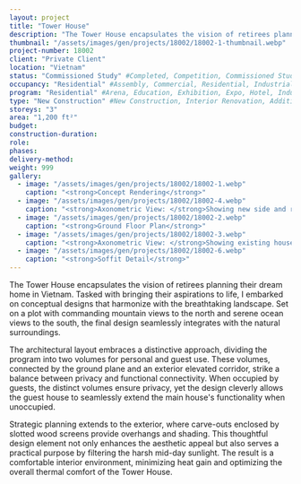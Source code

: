 ```yaml
---
layout: project 
title: "Tower House"
description: "The Tower House encapsulates the vision of retirees planning their dream home in Vietnam. Tasked with bringing their aspirations to life, I embarked on conceptual designs that harmonize with the breathtaking landscape. Set on a plot with commanding mountain views to the north and serene ocean views to the south, the final design seamlessly integrates with the natural surroundings."
thumbnail: "/assets/images/gen/projects/18002/18002-1-thumbnail.webp"
project-number: 18002
client: "Private Client"
location: "Vietnam"
status: "Commissioned Study" #Completed, Competition, Commissioned Study, Design Development, Construction, Demolished, Study
occupancy: "Residential" #Assembly, Commercial, Residential, Industrial, Institutional  
program: "Residential" #Arena, Education, Exhibition, Expo, Hotel, Industrial, Industry, Infrastructure, Landscape, Leisure, Library, Masterplan, Mixed Use, Museum/Gallery, Office, Parking, Publicspace, Religion, Research, Residential, Restaurant/Bar, Retail, Scenography, Services, Theatre
type: "New Construction" #New Construction, Interior Renovation, Addition, Adaptive Reuse
storeys: "3"
area: "1,200 ft²"
budget: 
construction-duration: 
role: 
phases: 
delivery-method: 
weight: 999
gallery:
  - image: "/assets/images/gen/projects/18002/18002-1.webp"
    caption: "<strong>Concept Rendering</strong>"
  - image: "/assets/images/gen/projects/18002/18002-4.webp"
    caption: "<strong>Axonometric View: </strong>Showing new side and rear additions with flat roof and carport built around existing house."
  - image: "/assets/images/gen/projects/18002/18002-2.webp"
    caption: "<strong>Ground Floor Plan</strong>"
  - image: "/assets/images/gen/projects/18002/18002-3.webp"
    caption: "<strong>Axonometric View: </strong>Showing existing house with hip roof."
  - image: "/assets/images/gen/projects/18002/18002-6.webp"
    caption: "<strong>Soffit Detail</strong>"
---
```

The Tower House encapsulates the vision of retirees planning their dream home in Vietnam. Tasked with bringing their aspirations to life, I embarked on conceptual designs that harmonize with the breathtaking landscape. Set on a plot with commanding mountain views to the north and serene ocean views to the south, the final design seamlessly integrates with the natural surroundings. 

The architectural layout embraces a distinctive approach, dividing the program into two volumes for personal and guest use. These volumes, connected by the ground plane and an exterior elevated corridor, strike a balance between privacy and functional connectivity. When occupied by guests, the distinct volumes ensure privacy, yet the design cleverly allows the guest house to seamlessly extend the main house's functionality when unoccupied. 

Strategic planning extends to the exterior, where carve-outs enclosed by slotted wood screens provide overhangs and shading. This thoughtful design element not only enhances the aesthetic appeal but also serves a practical purpose by filtering the harsh mid-day sunlight. The result is a comfortable interior environment, minimizing heat gain and optimizing the overall thermal comfort of the Tower House.